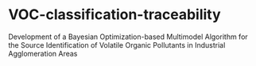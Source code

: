 # VOC-classification-traceability
Development of a Bayesian Optimization-based Multimodel Algorithm for the Source Identification of Volatile Organic Pollutants in Industrial Agglomeration Areas
